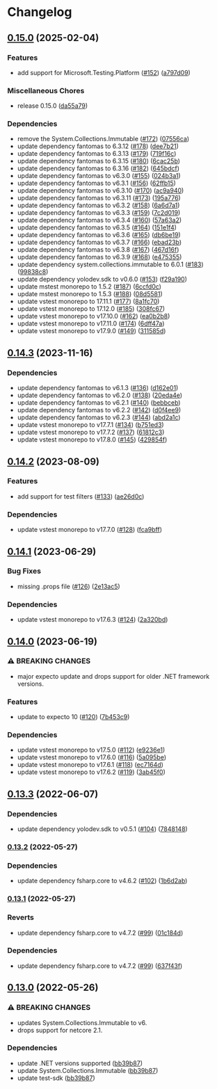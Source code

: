 # Changelog

## [0.15.0](https://github.com/YoloDev/YoloDev.Expecto.TestSdk/compare/YoloDev.Expecto.TestSdk-v0.14.3...YoloDev.Expecto.TestSdk-v0.15.0) (2025-02-04)


### Features

* add support for Microsoft.Testing.Platform ([#152](https://github.com/YoloDev/YoloDev.Expecto.TestSdk/issues/152)) ([a797d09](https://github.com/YoloDev/YoloDev.Expecto.TestSdk/commit/a797d09e7bda9d13821bfbb406c869f05374a883))


### Miscellaneous Chores

* release 0.15.0 ([da55a79](https://github.com/YoloDev/YoloDev.Expecto.TestSdk/commit/da55a797eccb83ec03b4bf3d04dd1874e1263772))


### Dependencies

* remove the System.Collections.Immutable ([#172](https://github.com/YoloDev/YoloDev.Expecto.TestSdk/issues/172)) ([07556ca](https://github.com/YoloDev/YoloDev.Expecto.TestSdk/commit/07556ca611683ea39c429cdae99a7614f6e6cfed))
* update dependency fantomas to 6.3.12 ([#178](https://github.com/YoloDev/YoloDev.Expecto.TestSdk/issues/178)) ([dee7b21](https://github.com/YoloDev/YoloDev.Expecto.TestSdk/commit/dee7b21daf9eb94ad9a066760292144dbd183eaa))
* update dependency fantomas to 6.3.13 ([#179](https://github.com/YoloDev/YoloDev.Expecto.TestSdk/issues/179)) ([719f16c](https://github.com/YoloDev/YoloDev.Expecto.TestSdk/commit/719f16c9b62abd680bb8703524e2dca0770482fe))
* update dependency fantomas to 6.3.15 ([#180](https://github.com/YoloDev/YoloDev.Expecto.TestSdk/issues/180)) ([6cac25b](https://github.com/YoloDev/YoloDev.Expecto.TestSdk/commit/6cac25b50b2d5d8f22ffc35c56c6d28b245755f0))
* update dependency fantomas to 6.3.16 ([#182](https://github.com/YoloDev/YoloDev.Expecto.TestSdk/issues/182)) ([645bdcf](https://github.com/YoloDev/YoloDev.Expecto.TestSdk/commit/645bdcf034ff91076a06ef7e862a848662343440))
* update dependency fantomas to v6.3.0 ([#155](https://github.com/YoloDev/YoloDev.Expecto.TestSdk/issues/155)) ([024b3a1](https://github.com/YoloDev/YoloDev.Expecto.TestSdk/commit/024b3a129e9a3fb7b5e1787d77fdf26cd0122d09))
* update dependency fantomas to v6.3.1 ([#156](https://github.com/YoloDev/YoloDev.Expecto.TestSdk/issues/156)) ([62ffb15](https://github.com/YoloDev/YoloDev.Expecto.TestSdk/commit/62ffb155923c68f96f1347c089aefed7b423cf6c))
* update dependency fantomas to v6.3.10 ([#170](https://github.com/YoloDev/YoloDev.Expecto.TestSdk/issues/170)) ([ac9a940](https://github.com/YoloDev/YoloDev.Expecto.TestSdk/commit/ac9a940d9a516f72ce168d00ba56e1022d3e921d))
* update dependency fantomas to v6.3.11 ([#173](https://github.com/YoloDev/YoloDev.Expecto.TestSdk/issues/173)) ([195a776](https://github.com/YoloDev/YoloDev.Expecto.TestSdk/commit/195a77616feb451f582a719c0fb6a637e68534a6))
* update dependency fantomas to v6.3.2 ([#158](https://github.com/YoloDev/YoloDev.Expecto.TestSdk/issues/158)) ([6a6d7a1](https://github.com/YoloDev/YoloDev.Expecto.TestSdk/commit/6a6d7a127b778dc94a1c61611569690f33e16de1))
* update dependency fantomas to v6.3.3 ([#159](https://github.com/YoloDev/YoloDev.Expecto.TestSdk/issues/159)) ([7c2d019](https://github.com/YoloDev/YoloDev.Expecto.TestSdk/commit/7c2d01916ec77f93867ef69b13f34ab37db960e8))
* update dependency fantomas to v6.3.4 ([#160](https://github.com/YoloDev/YoloDev.Expecto.TestSdk/issues/160)) ([57a63a2](https://github.com/YoloDev/YoloDev.Expecto.TestSdk/commit/57a63a2db6b100ab226aa42bf42491b41cce965d))
* update dependency fantomas to v6.3.5 ([#164](https://github.com/YoloDev/YoloDev.Expecto.TestSdk/issues/164)) ([151e1f4](https://github.com/YoloDev/YoloDev.Expecto.TestSdk/commit/151e1f437454fd066b6728cfcf15ad05f9fcbd62))
* update dependency fantomas to v6.3.6 ([#165](https://github.com/YoloDev/YoloDev.Expecto.TestSdk/issues/165)) ([db6be19](https://github.com/YoloDev/YoloDev.Expecto.TestSdk/commit/db6be19e994fc33e3c94c95890f862453c8b1056))
* update dependency fantomas to v6.3.7 ([#166](https://github.com/YoloDev/YoloDev.Expecto.TestSdk/issues/166)) ([ebad23b](https://github.com/YoloDev/YoloDev.Expecto.TestSdk/commit/ebad23b4381b1aa850da7b35c2bc0cdb4335fa02))
* update dependency fantomas to v6.3.8 ([#167](https://github.com/YoloDev/YoloDev.Expecto.TestSdk/issues/167)) ([467d16f](https://github.com/YoloDev/YoloDev.Expecto.TestSdk/commit/467d16f6f1d1bfe5b3e0471d382966ea34071677))
* update dependency fantomas to v6.3.9 ([#168](https://github.com/YoloDev/YoloDev.Expecto.TestSdk/issues/168)) ([e475355](https://github.com/YoloDev/YoloDev.Expecto.TestSdk/commit/e4753556e694a40213036d437b1f8e985f94d6ab))
* update dependency system.collections.immutable to 6.0.1 ([#183](https://github.com/YoloDev/YoloDev.Expecto.TestSdk/issues/183)) ([99838c8](https://github.com/YoloDev/YoloDev.Expecto.TestSdk/commit/99838c81ddb8f61187455a373bb8c1e768976be6))
* update dependency yolodev.sdk to v0.6.0 ([#153](https://github.com/YoloDev/YoloDev.Expecto.TestSdk/issues/153)) ([f29a190](https://github.com/YoloDev/YoloDev.Expecto.TestSdk/commit/f29a190f4099901ad4fc9f0ca9d04afd58ad6936))
* update mstest monorepo to 1.5.2 ([#187](https://github.com/YoloDev/YoloDev.Expecto.TestSdk/issues/187)) ([6ccfd0c](https://github.com/YoloDev/YoloDev.Expecto.TestSdk/commit/6ccfd0cc5673230735866f906ce9afae6a1fd8f0))
* update mstest monorepo to 1.5.3 ([#188](https://github.com/YoloDev/YoloDev.Expecto.TestSdk/issues/188)) ([08d5581](https://github.com/YoloDev/YoloDev.Expecto.TestSdk/commit/08d558159847944bb382f6efc7936595ae1c0f84))
* update vstest monorepo to 17.11.1 ([#177](https://github.com/YoloDev/YoloDev.Expecto.TestSdk/issues/177)) ([8a1fc70](https://github.com/YoloDev/YoloDev.Expecto.TestSdk/commit/8a1fc7077b3ed47ee8ad008ddf84733b662b142b))
* update vstest monorepo to 17.12.0 ([#185](https://github.com/YoloDev/YoloDev.Expecto.TestSdk/issues/185)) ([308fc67](https://github.com/YoloDev/YoloDev.Expecto.TestSdk/commit/308fc6741fbcf71e264533a7ab4510ba5d8ecead))
* update vstest monorepo to v17.10.0 ([#162](https://github.com/YoloDev/YoloDev.Expecto.TestSdk/issues/162)) ([ea0b2b8](https://github.com/YoloDev/YoloDev.Expecto.TestSdk/commit/ea0b2b8cf8630b79672f22a022eb2178e7b1c0cb))
* update vstest monorepo to v17.11.0 ([#174](https://github.com/YoloDev/YoloDev.Expecto.TestSdk/issues/174)) ([6dff47a](https://github.com/YoloDev/YoloDev.Expecto.TestSdk/commit/6dff47ab1d1954d786f27cd251ee75d9cfc99009))
* update vstest monorepo to v17.9.0 ([#149](https://github.com/YoloDev/YoloDev.Expecto.TestSdk/issues/149)) ([311585d](https://github.com/YoloDev/YoloDev.Expecto.TestSdk/commit/311585d16e52dc920d5669bf85c6687529252c6a))

## [0.14.3](https://github.com/YoloDev/YoloDev.Expecto.TestSdk/compare/YoloDev.Expecto.TestSdk-v0.14.2...YoloDev.Expecto.TestSdk-v0.14.3) (2023-11-16)


### Dependencies

* update dependency fantomas to v6.1.3 ([#136](https://github.com/YoloDev/YoloDev.Expecto.TestSdk/issues/136)) ([d162e01](https://github.com/YoloDev/YoloDev.Expecto.TestSdk/commit/d162e01de0ff2afba96d0fcc17bfccb1c97a09cc))
* update dependency fantomas to v6.2.0 ([#138](https://github.com/YoloDev/YoloDev.Expecto.TestSdk/issues/138)) ([20eda4e](https://github.com/YoloDev/YoloDev.Expecto.TestSdk/commit/20eda4e53e8f0c0aa79f72cdd8dd221d73a1060d))
* update dependency fantomas to v6.2.1 ([#140](https://github.com/YoloDev/YoloDev.Expecto.TestSdk/issues/140)) ([bebbceb](https://github.com/YoloDev/YoloDev.Expecto.TestSdk/commit/bebbceb85423cfad1fdf0c2e16045019ab21d84d))
* update dependency fantomas to v6.2.2 ([#142](https://github.com/YoloDev/YoloDev.Expecto.TestSdk/issues/142)) ([d0f4ee9](https://github.com/YoloDev/YoloDev.Expecto.TestSdk/commit/d0f4ee99338d32b520cbd7a518c4c1ef31bbade5))
* update dependency fantomas to v6.2.3 ([#144](https://github.com/YoloDev/YoloDev.Expecto.TestSdk/issues/144)) ([abd2a1c](https://github.com/YoloDev/YoloDev.Expecto.TestSdk/commit/abd2a1c64454160c00d31794aa451be42102b6a5))
* update vstest monorepo to v17.7.1 ([#134](https://github.com/YoloDev/YoloDev.Expecto.TestSdk/issues/134)) ([b751ed3](https://github.com/YoloDev/YoloDev.Expecto.TestSdk/commit/b751ed3fc5fe95f7e667247b7421a7e88b638170))
* update vstest monorepo to v17.7.2 ([#137](https://github.com/YoloDev/YoloDev.Expecto.TestSdk/issues/137)) ([61812c3](https://github.com/YoloDev/YoloDev.Expecto.TestSdk/commit/61812c3e4078d4a10832d3c31aa4630a95d29478))
* update vstest monorepo to v17.8.0 ([#145](https://github.com/YoloDev/YoloDev.Expecto.TestSdk/issues/145)) ([429854f](https://github.com/YoloDev/YoloDev.Expecto.TestSdk/commit/429854ff29d525659e48b87dbc839982ed05b525))

## [0.14.2](https://github.com/YoloDev/YoloDev.Expecto.TestSdk/compare/YoloDev.Expecto.TestSdk-v0.14.1...YoloDev.Expecto.TestSdk-v0.14.2) (2023-08-09)


### Features

* add support for test filters ([#133](https://github.com/YoloDev/YoloDev.Expecto.TestSdk/issues/133)) ([ae26d0c](https://github.com/YoloDev/YoloDev.Expecto.TestSdk/commit/ae26d0c07b91a88823d0438ece7dbe03e7b068c0))


### Dependencies

* update vstest monorepo to v17.7.0 ([#128](https://github.com/YoloDev/YoloDev.Expecto.TestSdk/issues/128)) ([fca9bff](https://github.com/YoloDev/YoloDev.Expecto.TestSdk/commit/fca9bff36cfe7f69a0552361f8f91b3b39287f9f))

## [0.14.1](https://github.com/YoloDev/YoloDev.Expecto.TestSdk/compare/YoloDev.Expecto.TestSdk-v0.14.0...YoloDev.Expecto.TestSdk-v0.14.1) (2023-06-29)


### Bug Fixes

* missing .props file ([#126](https://github.com/YoloDev/YoloDev.Expecto.TestSdk/issues/126)) ([2e13ac5](https://github.com/YoloDev/YoloDev.Expecto.TestSdk/commit/2e13ac5231b03964a7a7b40b81e6866de902071a))


### Dependencies

* update vstest monorepo to v17.6.3 ([#124](https://github.com/YoloDev/YoloDev.Expecto.TestSdk/issues/124)) ([2a320bd](https://github.com/YoloDev/YoloDev.Expecto.TestSdk/commit/2a320bd3a625d70b627edc2df7166deb237f1970))

## [0.14.0](https://github.com/YoloDev/YoloDev.Expecto.TestSdk/compare/YoloDev.Expecto.TestSdk-v0.13.3...YoloDev.Expecto.TestSdk-v0.14.0) (2023-06-19)


### ⚠ BREAKING CHANGES

* major expecto update and drops support for older .NET framework versions.

### Features

* update to expecto 10 ([#120](https://github.com/YoloDev/YoloDev.Expecto.TestSdk/issues/120)) ([7b453c9](https://github.com/YoloDev/YoloDev.Expecto.TestSdk/commit/7b453c9ff2270927fccf1495b64924db31441fb7))


### Dependencies

* update vstest monorepo to v17.5.0 ([#112](https://github.com/YoloDev/YoloDev.Expecto.TestSdk/issues/112)) ([e9236e1](https://github.com/YoloDev/YoloDev.Expecto.TestSdk/commit/e9236e185b5890c190bf61f86ced50a1dddb082f))
* update vstest monorepo to v17.6.0 ([#116](https://github.com/YoloDev/YoloDev.Expecto.TestSdk/issues/116)) ([5a095be](https://github.com/YoloDev/YoloDev.Expecto.TestSdk/commit/5a095beddc9f89884a77d339be2e811c692d20f7))
* update vstest monorepo to v17.6.1 ([#118](https://github.com/YoloDev/YoloDev.Expecto.TestSdk/issues/118)) ([ec7164d](https://github.com/YoloDev/YoloDev.Expecto.TestSdk/commit/ec7164dce8bb25f4579ed0b249a88375b7b435c8))
* update vstest monorepo to v17.6.2 ([#119](https://github.com/YoloDev/YoloDev.Expecto.TestSdk/issues/119)) ([3ab45f0](https://github.com/YoloDev/YoloDev.Expecto.TestSdk/commit/3ab45f0a71d8f062eb80c37777f6a88b7544702b))

## [0.13.3](https://github.com/YoloDev/YoloDev.Expecto.TestSdk/compare/YoloDev.Expecto.TestSdk-v0.13.2...YoloDev.Expecto.TestSdk-v0.13.3) (2022-06-07)


### Dependencies

* update dependency yolodev.sdk to v0.5.1 ([#104](https://github.com/YoloDev/YoloDev.Expecto.TestSdk/issues/104)) ([7848148](https://github.com/YoloDev/YoloDev.Expecto.TestSdk/commit/7848148bac04523116a6f3fec20b681443959193))

### [0.13.2](https://github.com/YoloDev/YoloDev.Expecto.TestSdk/compare/YoloDev.Expecto.TestSdk-v0.13.1...YoloDev.Expecto.TestSdk-v0.13.2) (2022-05-27)


### Dependencies

* update dependency fsharp.core to v4.6.2 ([#102](https://github.com/YoloDev/YoloDev.Expecto.TestSdk/issues/102)) ([1b6d2ab](https://github.com/YoloDev/YoloDev.Expecto.TestSdk/commit/1b6d2abb7998d86b41344cf05ea0a7ee1fb62e60))

### [0.13.1](https://github.com/YoloDev/YoloDev.Expecto.TestSdk/compare/YoloDev.Expecto.TestSdk-v0.13.0...YoloDev.Expecto.TestSdk-v0.13.1) (2022-05-27)


### Reverts

* update dependency fsharp.core to v4.7.2 ([#99](https://github.com/YoloDev/YoloDev.Expecto.TestSdk/issues/99)) ([01c184d](https://github.com/YoloDev/YoloDev.Expecto.TestSdk/commit/01c184df9d8e1eaae4a764a6d232793858f07a5b))


### Dependencies

* update dependency fsharp.core to v4.7.2 ([#99](https://github.com/YoloDev/YoloDev.Expecto.TestSdk/issues/99)) ([637f43f](https://github.com/YoloDev/YoloDev.Expecto.TestSdk/commit/637f43fb7b5589054f657800c911ba801430c9a0))

## [0.13.0](https://github.com/YoloDev/YoloDev.Expecto.TestSdk/compare/YoloDev.Expecto.TestSdk-v0.12.20...YoloDev.Expecto.TestSdk-v0.13.0) (2022-05-26)


### ⚠ BREAKING CHANGES

* updates System.Collections.Immutable to v6.
* drops support for netcore 2.1.

### Dependencies

* update .NET versions supported ([bb39b87](https://github.com/YoloDev/YoloDev.Expecto.TestSdk/commit/bb39b87a3ccd4afbee19a4bc87b8456d19781326))
* update System.Collections.Immutable ([bb39b87](https://github.com/YoloDev/YoloDev.Expecto.TestSdk/commit/bb39b87a3ccd4afbee19a4bc87b8456d19781326))
* update test-sdk ([bb39b87](https://github.com/YoloDev/YoloDev.Expecto.TestSdk/commit/bb39b87a3ccd4afbee19a4bc87b8456d19781326))

